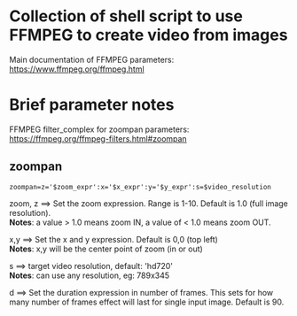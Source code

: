 # Collection of shell script to use FFMPEG to create video from images
Main documentation of FFMPEG parameters: https://www.ffmpeg.org/ffmpeg.html

# Brief parameter notes
FFMPEG filter_complex for zoompan parameters: https://ffmpeg.org/ffmpeg-filters.html#zoompan

## zoompan
```
zoompan=z='$zoom_expr':x='$x_expr':y='$y_expr':s=$video_resolution
```
zoom, z ==> Set the zoom expression. Range is 1-10. Default is 1.0 (full image resolution).  
<b>Notes</b>: a value > 1.0 means zoom IN, a value of < 1.0 means zoom OUT.

x,y ==> Set the x and y expression. Default is 0,0 (top left)   
<b>Notes</b>: x,y will be the center point of zoom (in or out)

s ==> target video resolution, default: 'hd720'  
<b>Notes</b>: can use any resolution, eg: 789x345

d ==> Set the duration expression in number of frames. This sets for how many number of frames effect will last for single input image. Default is 90.


